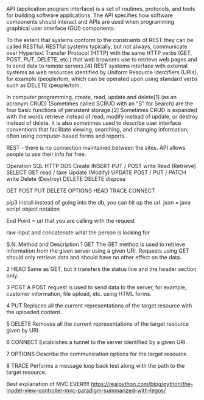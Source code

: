 API (application program interface) is a set of routines, protocols, and tools for building software applications. The API specifies how software components should interact and APIs are used when programming graphical user interface (GUI) components.

To the extent that systems conform to the constraints of REST they can be called RESTful. RESTful systems typically, but not always, communicate over Hypertext Transfer Protocol (HTTP) with the same HTTP verbs (GET, POST, PUT, DELETE, etc.) that web browsers use to retrieve web pages and to send data to remote servers.[4] REST systems interface with external systems as web resources identified by Uniform Resource Identifiers (URIs), for example /people/tom, which can be operated upon using standard verbs such as DELETE /people/tom.

In computer programming, create, read, update and delete[1] (as an acronym CRUD) (Sometimes called SCRUD with an "S" for Search) are the four basic functions of persistent storage.[2] Sometimes CRUD is expanded with the words retrieve instead of read, modify instead of update, or destroy instead of delete. It is also sometimes used to describe user interface conventions that facilitate viewing, searching, and changing information; often using computer-based forms and reports. 

REST - there is no connection maintained between the sites.
API allows people to use their info for free.

Operation	SQL	HTTP	DDS
Create	INSERT	PUT / POST	write
Read (Retrieve)	SELECT	GET	read / take
Update (Modify)	UPDATE	POST / PUT / PATCH	write
Delete (Destroy)	DELETE	DELETE	dispose

GET
POST
PUT
DELETE
OPTIONS
HEAD
TRACE
CONNECT

pip3 install
instead of going into the db, you can hit up the url.
json = java script object notation

End Point = url that you are calling with the request

raw  input and concatenate what the person is looking for


S.N.	Method and Description
1	GET
The GET method is used to retrieve information from the given server using a given URI. Requests using GET should only retrieve data and should have no other effect on the data.

2	HEAD
Same as GET, but it transfers the status line and the header section only.

3	POST
A POST request is used to send data to the server, for example, customer information, file upload, etc. using HTML forms.

4	PUT
Replaces all the current representations of the target resource with the uploaded content.

5	DELETE
Removes all the current representations of the target resource given by URI.

6	CONNECT
Establishes a tunnel to the server identified by a given URI.

7	OPTIONS
Describe the communication options for the target resource.

8	TRACE
Performs a message loop back test along with the path to the target resource.

Best explanation of MVC EVER!!!!
https://realpython.com/blog/python/the-model-view-controller-mvc-paradigm-summarized-with-legos/
